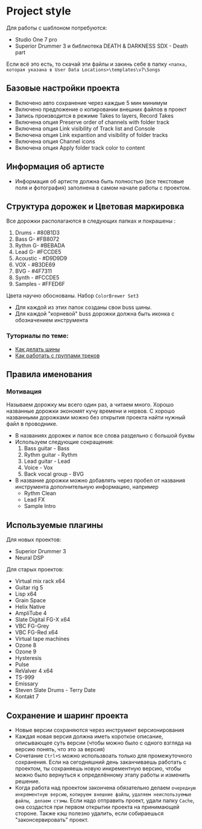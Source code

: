 # Project style

Для работы с шаблоном потребуются: 

- Studio One 7 pro
- Superior Drummer 3 и библиотека DEATH & DARKNESS SDX - Death part


Если всё это есть, то скачай эти файлы и закинь себе в папку `<папка, которая указана в User Data Locations>\templates\v7\Songs`

## Базовые настройки проекта

- Включено авто сохранение через каждые 5 мин минимум
- Включено предложение о копировании внешних файлов в проект
- Запись производится в режиме Takes to layers, Record Takes
- Включена опция Preserve order of channels with folder track
- Включена опция Link visibility of Track list and Console
- Включена опция Link expantion and visibility of folder tracks
- Включена опция Channel icons
- Включена опция Apply folder track color to content

## Информация об артисте

- Информация об артисте должна быть полностью (все текстовые поля и фотография) заполнена в самом начале работы с проектом. 

## Структура дорожек и Цветовая маркировка

Все дорожки располагаются в следующих папках и покрашены :

1. Drums - #80B1D3
1. Bass G- #FB8072
1. Rythm G- #BEBADA
1. Lead G- #FCCDE5
1. Acoustic - #D9D9D9
1. VOX - #B3DE69
1. BVG - #4F7311
1. Synth - #FCCDE5
1. Samples - #FFED6F

Цвета научно обоснованы. Набор  `ColorBrewer Set3`

- Для каждой из этих папок созданы свои buss шины.
- Для каждой "корневой" buss дорожки должна быть иконка с обозначением инструмента

### Туториалы по теме:
- [Как делать шины](https://www.youtube.com/watch?v=Wk8eGIZbBfQ&ab_channel=PreSonusAudioElectronics)
- [Как работать с группами треков](https://www.youtube.com/watch?v=zFVwYVF9CyI&ab_channel=ProMixAcademy)

## Правила именования

### Мотивация
Называем дорожку мы всего один раз, а читаем много. Хорошо названные дорожки экономят кучу времени и нервов. С хорошо названными дорожками можно без открытия проекта найти нужный файл в проводнике.

- В названиях дорожек и папок все слова раздельно с большой буквы
- Используем следующие сокращения:
    1. Bass guitar - Bass
    1. Rythm guitar - Rythm
    1. Lead guitar - Lead
    1. Voice - Vox
    1. Back vocal group - BVG
- В название дорожки можно добавлять через пробел от названия инструмента дополнительную информацию, например 
    - Rythm Clean
    - Lead FX
    - Sample Intro

## Используемые плагины

Для новых проектов:

- Superior Drummer 3
- Neural DSP

Для старых проектов:

- Virtual mix rack x64
- Guitar rig 5
- Lisp x64
- Grain Space
- Helix Native
- AmpliTube 4
- Slate Digital FG-X x64
- VBC FG-Grey
- VBC FG-Red x64
- Virtual tape machines 
- Ozone 8
- Ozone 9
- Hysteresis
- Pulse
- ReValver 4 x64
- TS-999
- Emissary
- Steven Slate Drums  - Terry Date
- Kontakt 7

## Сохранение и шаринг проекта
- Новые версии сохраняются через инструмент версионирования
- Каждая новая версия должна иметь короткое описание, описывающее суть версии (чтобы можно было с одного взгляда на  версию понять, что это за версия)
- Сочетание `Ctrl+S` можно использвоать только для промежуточного сохранения. Если на сегодняшний день заканчиваешь работать с проектом, ты сохраняешь новую инкрементную версию, чтобы можно было вернуться к определённому этапу работы и изменить решение.
- Когда работа над проектом закончена обязательно делаем `очередную инкрементную версию`, `копируем внешние файлы`, `удаляем неиспользуемые файлы`, ` делаем стэмы`. Если надо отправить проект, удали папку `Cache`, она создастся при первом открытии проекта на принимающей стороне. Также кэш полезно удалить, если собираешься "законсервировать" проект.

